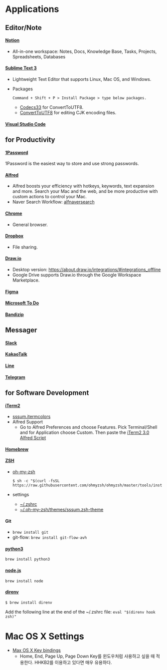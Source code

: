 # Applications

## Editor/Note

#### [Notion](https://www.notion.so/)
- All-in-one workspace: Notes, Docs, Knowledge Base, Tasks, Projects, Spreadsheets, Databases

#### [Sublime Text 3](http://www.sublimetext.com/3)
- Lightweight Text Editor that supports Linux, Mac OS, and Windows.
- Packages

    ```
    Command + Shift + P > Install Package > type below packages.
    ```
    
    - [Codecs33](https://github.com/seanliang/Codecs33/tree/osx) for ConvertToUTF8.
    - [ConvertToUTF8](https://github.com/seanliang/ConvertToUTF8) for editing CJK encoding files.

#### [Visual Studio Code](https://code.visualstudio.com/)


## for Productivity

#### [1Password](https://1password.com/downloads/)
1Password is the easiest way to store and use strong passwords.

#### [Alfred](https://www.alfredapp.com/help/getting-started/install/)
- Alfred boosts your efficiency with hotkeys, keywords, text expansion and more. Search your Mac and the web, and be more productive with custom actions to control your Mac.
- Naver Search Workflow: [alfnaversearch](https://github.com/Kuniz/alfnaversearch)

#### [Chrome](https://www.google.com/chrome/)
- General browser.

#### [Dropbox](https://www.dropbox.com/desktop)
- File sharing.

#### [Draw.io](https://www.draw.io/)
- Desktop version: https://about.draw.io/integrations/#integrations_offline
- Google Drive supports Draw.io through the Google Workspace Marketplace.

#### [Figma](https://www.figma.com/)

#### [Microsoft To Do](https://todo.microsoft.com/)

#### [Bandizip](https://kr.bandisoft.com/bandizip.mac/)


## Messager

#### [Slack](https://slack.com/)

#### [KakaoTalk](https://www.kakaocorp.com/page/service/service/KakaoTalk)

#### [Line](https://line.me/)

#### [Telegram](https://telegram.org/)


## for Software Development

#### [iTerm2](https://www.iterm2.com)
- [sssum.itermcolors](https://github.com/iandmyhand/settings/blob/master/MacOSX/sssum.itermcolors)
- Alfred Support
    - Go to Alfred Preferences and choose Features. Pick Terminal/Shell and for Application choose Custom. Then paste the [iTerm2 3.0 Alfred Script](https://github.com/iandmyhand/settings/blob/master/MacOSX/iTerm2-3.0AlfredScript.txt)

#### [Homebrew](https://docs.brew.sh/Installation)

#### [ZSH](https://en.wikipedia.org/wiki/Z_shell)
    
- [oh-my-zsh](https://github.com/robbyrussell/oh-my-zsh)
    
    ```
    $ sh -c "$(curl -fsSL https://raw.githubusercontent.com/ohmyzsh/ohmyzsh/master/tools/install.sh)"
    ```
    
- settings
    - [~/.zshrc](https://github.com/iandmyhand/settings/blob/master/MacOSX/.zshrc)
    - [~/.oh-my-zsh/themes/sssum.zsh-theme](https://github.com/iandmyhand/settings/blob/master/MacOSX/sssum.zsh-theme)

#### Git
- ```brew install git```
- git-flow: ```brew install git-flow-avh```

#### [python3](https://www.python.org/)

```
brew install python3
```

#### [node.js](https://nodejs.org/)

```
brew install node
```

#### [direnv](https://direnv.net/)

```
$ brew install direnv
```

Add the following line at the end of the ~/.zshrc file:
`eval "$(direnv hook zsh)"`


# Mac OS X Settings

- [Max OS X Key bindings](https://github.com/iandmyhand/settings/blob/master/MacOSX/MacOSXKeyBinding.md)
    - Home, End, Page Up, Page Down Key를 윈도우처럼 사용하고 싶을 때 적용한다. HHKB2를 이용하고 있다면 매우 유용하다.
